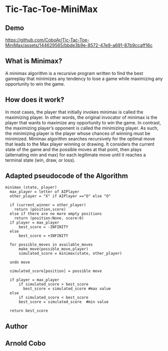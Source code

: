 # Tic-Tac-Toe-MiniMax

## Demo
https://github.com/CoboAr/Tic-Tac-Toe-MiniMax/assets/144629565/bbde3b9e-8572-47e9-a691-87b9ccaff16c

## What is Minimax?
A minimax algorithm is a recursive program written to find the best gameplay that minimizes any tendency to lose a game while maximizing any opportunity to win the game.

## How does it work?
In most cases, the player that initially invokes minimax is called the maximizing player. In other words, the original invocator of minimax is the player that wants to maximize any opportunity to win the game. In contrast, the maximizing player’s opponent is called the minimizing player. As such, the minimizing player is the player whose chances of winning must be minimized. Minimax algorithm searches recursively for the optimal move that leads to the Max player winning or drawing. It considers the current state of the game and the possible moves at that point, then plays (alternating min and max) for each legitimate move until it reaches a terminal state (win, draw, or loss).

## Adapted pseudocode of the Algorithm

```
minimax (state, player)
  max_player = letter of AIPlayer
  other_player = "X" if AIPlayer =="O" else "O"

  if (current_winner = other_player)
    return (position,score)
  else if there are no more empty positions
    return (position:None, score:0)
  if player = max_player
      best_score = -INFINITY
  else
      best_score = +INFINITY

  for possible_moves in available_moves
      make_move(possible_move,player)
      simulated_score = minimax(state, other_player)

  undo move

  simulated_score[position] = possible move

  if player = max_player
      if simulated_score > best_score
        best_score = simulated_score #max value
  else
      if simulated_score < best_score
      best_score = simulated_score  #min value

  return best_score
```
## Author
## Arnold Cobo
